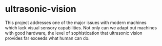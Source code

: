 # ultrasonic-vision
This project addresses one of the major issues with modern machines which lack visual sensory capabilities. Not only can we adapt out machines with good hardware, the level of sophistication that ultrasonic vision provides far exceeds what human can do.
